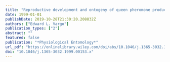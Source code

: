 ```yaml
---
title: "Reproductive development and ontogeny of queen pheromone production in the fire ant Solenopsis invicta"
date: 1999-01-01
publishDate: 2019-10-28T21:30:20.208832Z
authors: ["Edward L. Vargo"]
publication_types: ["2"]
abstract: ""
featured: false
publication: "*Physiological Entomology*"
url_pdf: "https://onlinelibrary.wiley.com/doi/abs/10.1046/j.1365-3032.1999.00153.x https://onlinelibrary.wiley.com/doi/full/10.1046/j.1365-3032.1999.00153.x"
doi: "10.1046/j.1365-3032.1999.00153.x"
---
```


